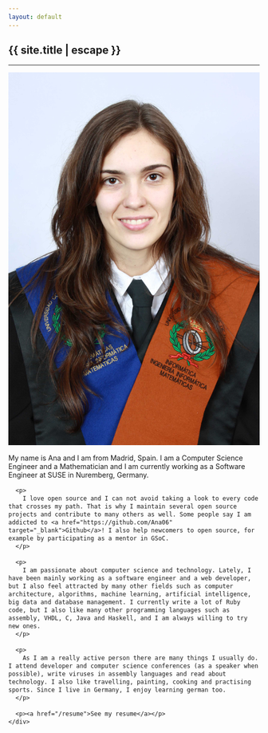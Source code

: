 ```yaml
---
layout: default
---
```


<h2 class="text-center title">{{ site.title | escape }}</h2>
<hr>
<div class="row">
  <div class="col-lg-3 col-md-4 col-sm-4 col-xs-12">
    <img src="/img/AnaMariaMartinez.JPG" alt="Ana Maria Martinez" class="ana-img">
  </div>

  <div class="col-lg-9 col-md-8 col-sm-8 col-xs-12">
    <div class="ana-description">
      <p>
        My name is Ana and I am from Madrid, Spain. I am a Computer Science Engineer and a Mathematician and I am currently working as a Software Engineer at SUSE in Nuremberg, Germany.
      </p>
      
      <p>
        I love open source and I can not avoid taking a look to every code that crosses my path. That is why I maintain several open source projects and contribute to many others as well. Some people say I am addicted to <a href="https://github.com/Ana06" target="_blank">Github</a>! I also help newcomers to open source, for example by participating as a mentor in GSoC.
      </p>
      
      <p>
        I am passionate about computer science and technology. Lately, I have been mainly working as a software engineer and a web developer, but I also feel attracted by many other fields such as computer architecture, algorithms, machine learning, artificial intelligence, big data and database management. I currently write a lot of Ruby code, but I also like many other programming languages such as assembly, VHDL, C, Java and Haskell, and I am always willing to try new ones.
      </p>
      
      <p>
        As I am a really active person there are many things I usually do. I attend developer and computer science conferences (as a speaker when possible), write viruses in assembly languages and read about technology. I also like travelling, painting, cooking and practising sports. Since I live in Germany, I enjoy learning german too.  
      </p>
      
      <p><a href="/resume">See my resume</a></p>
    </div>
  </div>
</div>